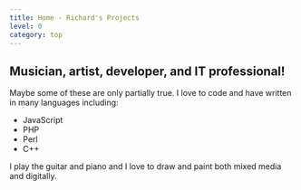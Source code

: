 ```yaml
---
title: Home - Richard's Projects
level: 0
category: top
---
```


## Musician, artist, developer, and IT professional!

Maybe some of these are only partially true.  I love to code and have written
in many languages including:
 - JavaScript
 - PHP
 - Perl
 - C++

I play the guitar and piano and I love to draw and paint both mixed media and 
digitally.


